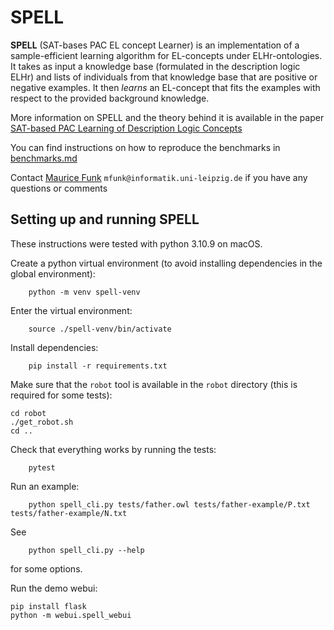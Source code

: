 # SPELL

**SPELL** (SAT-bases PAC EL concept Learner) is an implementation of a
sample-efficient learning algorithm for EL-concepts under ELHr-ontologies.
It takes as input a knowledge base (formulated in the description logic ELHr)
and lists of individuals from that knowledge base that
are positive or negative examples. 
It then *learns* an EL-concept that fits the examples with respect to the
provided background knowledge.

More information on SPELL and the theory behind it is available in the paper
[SAT-based PAC Learning of Description Logic Concepts](https://www.ijcai.org/proceedings/2023/0373.pdf)

You can find instructions on how to reproduce the benchmarks in [benchmarks.md](benchmarks.md)

Contact [Maurice Funk](https://home.uni-leipzig.de/mfunk/) `mfunk@informatik.uni-leipzig.de` if you have any questions or comments

## Setting up and running SPELL

These instructions were tested with python 3.10.9 on macOS.

Create a python virtual environment (to avoid installing dependencies in the global environment):
```
    python -m venv spell-venv
```
Enter the virtual environment:
```
    source ./spell-venv/bin/activate
```
Install dependencies:
```
    pip install -r requirements.txt
```
Make sure that the `robot` tool is available in the `robot` directory (this is required for some tests):
```
cd robot
./get_robot.sh
cd ..
```
Check that everything works by running the tests:
```
    pytest
```
Run an example:
```
    python spell_cli.py tests/father.owl tests/father-example/P.txt tests/father-example/N.txt
```
See
```
    python spell_cli.py --help
```
for some options.

Run the demo webui:
```
pip install flask
python -m webui.spell_webui
```


